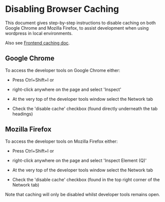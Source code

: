 # Disabling Browser Caching

This document gives step-by-step instructions to disable caching on both Google Chrome and Mozilla Firefox, to assist development when using wordpress in local environments.

Also see [Frontend caching doc](https://github.com/Crown-Commercial-Service/ccs-frontend/blob/development/docs/CACHING.md).

## Google Chrome 

To access the developer tools on Google Chrome either:
* Press Ctrl+Shift+I or
* right-click anywhere on the page and select 'Inspect'

* At the very top of the developer tools window select the Network tab
* Check the 'disable cache' checkbox (found directly underneath the tab headings)

## Mozilla Firefox 

To access the developer tools on Mozilla Firefox either: 
* Press Ctrl+Shift+I or 
* right-click anywhere on the page and select 'Inspect Element (Q)'

* At the very top of the developer tools window select the Network tab
* Check the 'disable cache' checkbox (found in the top right corner of the Network tab)

Note that caching will only be disabled whilst developer tools remains open. 